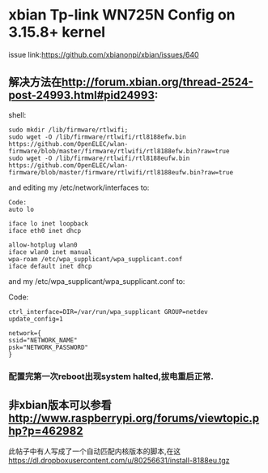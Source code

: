 # xbian Tp-link WN725N Config on 3.15.8+ kernel

issue link:<https://github.com/xbianonpi/xbian/issues/640>

## 解决方法在<http://forum.xbian.org/thread-2524-post-24993.html#pid24993>:


shell:

	sudo mkdir /lib/firmware/rtlwifi; 
    sudo wget -O /lib/firmware/rtlwifi/rtl8188efw.bin https://github.com/OpenELEC/wlan-firmware/blob/master/firmware/rtlwifi/rtl8188efw.bin?raw=true
    sudo wget -O /lib/firmware/rtlwifi/rtl8188eufw.bin https://github.com/OpenELEC/wlan-firmware/blob/master/firmware/rtlwifi/rtl8188eufw.bin?raw=true

and editing my /etc/network/interfaces to:

    Code:
    auto lo
    
    iface lo inet loopback
    iface eth0 inet dhcp
    
    allow-hotplug wlan0
    iface wlan0 inet manual
    wpa-roam /etc/wpa_supplicant/wpa_supplicant.conf
    iface default inet dhcp
    
    
and my /etc/wpa_supplicant/wpa_supplicant.conf to:

Code:

    ctrl_interface=DIR=/var/run/wpa_supplicant GROUP=netdev update_config=1

    network={
    ssid="NETWORK_NAME"
    psk="NETWORK_PASSWORD"
    }
    
### 配置完第一次reboot出现system halted,拔电重启正常.

## 非xbian版本可以参看<http://www.raspberrypi.org/forums/viewtopic.php?p=462982>
  
 此帖子中有人写成了一个自动匹配内核版本的脚本,在这<https://dl.dropboxusercontent.com/u/80256631/install-8188eu.tgz> 